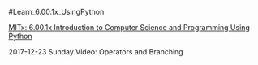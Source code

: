 #Learn_6.00.1x_UsingPython

[MITx: 6.00.1x Introduction to Computer Science and Programming Using Python](https://courses.edx.org/courses/course-v1:MITx+6.00.1x+2T2017_2/course/)


2017-12-23 Sunday
Video: Operators and Branching


